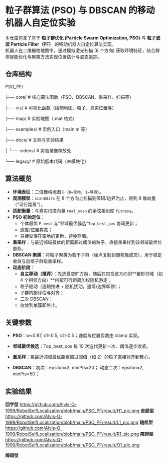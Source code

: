 # 粒子群算法 (PSO) 与 DBSCAN 的移动机器人自定位实验

本仓库包含了基于 **粒子群优化 (Particle Swarm Optimization, PSO)** 与 **粒子滤波 Particle Filter（PF）** 的移动机器人自定位算法实现。  
机器人在二维栅格地图中，通过模拟激光扫描 (8 个方向) 获取环境特征，结合群体智能优化与聚类方法实现位置估计与姿态追踪。  


## 仓库结构
PSO_PF/

├── core/ # 核心算法函数（PSO、DBSCAN、重采样、扫描等）

├── viz/ # 可视化函数（绘制地图、粒子、真实位置等）

├── map/ # 实验地图（.mat 格式）

├── examples/ # 示例入口（main.m 等）

├── docs/ # 文档与实验结果

│ └── videos/ # 实验录像存放处

└── legacy/ # 原始版本代码（未模块化）

##  算法概览

- **环境表征**：二值栅格地图 `G`（`0=空地`，`1=障碍`）。
- **观测模型**：`scan8dirs` 在 8 个方向上扫描到障碍/边界为止，得到 8 维向量（“可行距离”）。
- **适配衡量**：与真实扫描向量 `real_scan` 的余弦相似度 `fitness`。
- **PSO 初始定位**：  
  - 个体最优 `P_best` 与“邻域最优候选”`Top_best_pos` 协同更新；  
  - 速度/位置剪裁；  
  - 只接受落在空地的更新，避免穿墙。
- **重采样**：与最近邻域最优的距离超过阈值的粒子，直接重采样到该邻域最优位置处。
- **DBSCAN 聚类**：将粒子聚类为若干子群（噪点复制到随机簇成员），用于稳定收敛与后续子群级重采样。
- **动态阶段**：  
  - **自主移动（推荐）**：先选最空旷方向，随后在包含该方向的**锥形邻域（如 4 个相邻方向）**内按可行距离加权随机游走；  
  - 粒子随动（逐轴推进 + 随机扰动，遇墙/边界即停）；  
  - 子群内部评估与对齐；  
  - 二次 DBSCAN；  
  - 收敛到单簇即终止。


## 关键参数
- **PSO**：w=0.87, c1=0.5, c2=0.5；速度与位置剪裁由 clamp 实现。

- **邻域最优候选**：Top_best_pos 每 10 次迭代更新一次、阈值逐步收紧。

- **重采样**：离最近邻域最优距离超过阈值（如 2）的粒子直接对齐到簇心。

- **DBSCAN**：初次：epsilon=3, minPts=20；
动态二次：epsilon=2, minPts=50；


## 实验结果
**回字型**
https://github.com/Alvis-Q-1999/RobotSelfLocalization/blob/main/PSO_PF/result/H1_pic.png
**走廊型**
https://github.com/Alvis-Q-1999/RobotSelfLocalization/blob/main/PSO_PF/result/L1_pic.png
**随机型**
https://github.com/Alvis-Q-1999/RobotSelfLocalization/blob/main/PSO_PF/result/R1_pic.png
**障碍型**
https://github.com/Alvis-Q-1999/RobotSelfLocalization/blob/main/PSO_PF/result/O1_pic.png

**障碍型**
